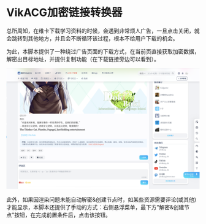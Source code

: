 # VikACG加密链接转换器

总所周知，在维卡下载学习资料的时候，会遇到非常烦人广告，一旦点击关闭，就会跳转到其他地方，并且会不断循环该过程，根本不给用户下载的机会。

为此，本脚本提供了一种绕过广告页面的下载方式，在当前页直接获取加密数据，解密出目标地址，并提供复制功能（在下载链接旁边可以看到）。

![image](https://raw.githubusercontent.com/virtua1nova/url-decrypter/refs/heads/master/images/d762c4ed0d3f3facfd3863c444517b83.png)

此外，如果因渲染问题未能自动解密&创建节点时，如某些资源需要评论(或其他)才能显示，本脚本还提供了手动的方式：右侧悬浮菜单，最下方"解密&创建节点"按钮，在完成前置条件后，点击该按钮。